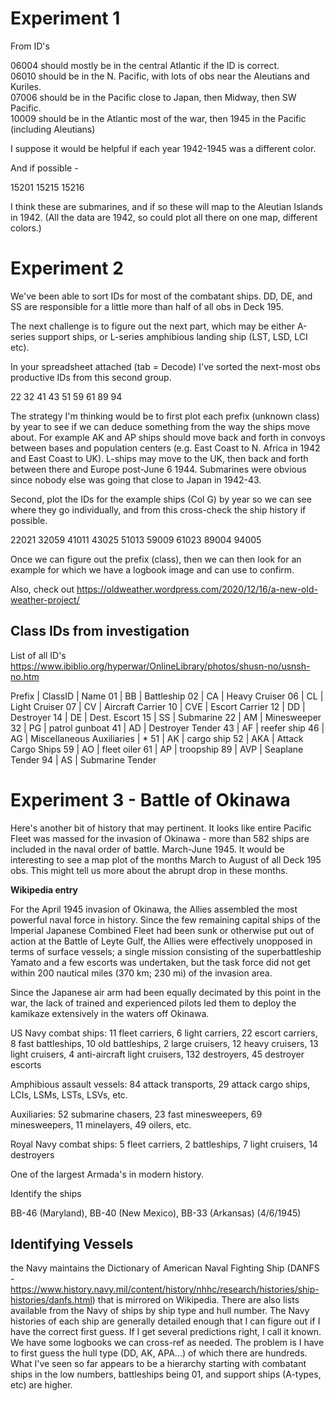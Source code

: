 # Experiment 1

From ID's

06004 should mostly be in the central Atlantic if the ID is correct.    
06010 should be in the N. Pacific, with lots of obs near the Aleutians and Kuriles.   
07006 should be in the Pacific close to Japan, then Midway, then SW Pacific.   
10009 should be in the Atlantic most of the war, then 1945 in the Pacific (including Aleutians)    
   
I suppose it would be helpful if each year 1942-1945 was a different color.    

And if possible - 

15201
15215
15216

I think these are submarines, and if so these will map to the Aleutian Islands in 1942. (All the data are 1942, so could plot all there on one map, different colors.) 

# Experiment 2

We've been able to sort IDs for most of the combatant ships. DD, DE, and SS are responsible for a little more than half of all obs in Deck 195. 

The next challenge is to figure out the next part, which may be either A-series support ships, or L-series amphibious landing ship (LST, LSD, LCI etc). 

In your spreadsheet attached (tab = Decode) I've sorted the next-most obs productive IDs from this second group. 

22
32
41
43
51
59
61
89
94

The strategy I'm thinking would be to first plot each prefix (unknown class) by year to see if we can deduce something from the way the ships move about. For example AK and AP ships should move back and forth in convoys between bases and population centers (e.g. East Coast to N. Africa in 1942 and East Coast to UK). L-ships may move to the UK, then back and forth between there and Europe post-June 6 1944. Submarines were obvious since nobody else was going that close to Japan in 1942-43. 

Second, plot the IDs for the example ships (Col G) by year so we can see where they go individually, and from this cross-check the ship history if possible. 

22021
32059
41011
43025
51013
59009
61023
89004
94005

Once we can figure out the prefix (class), then we can then look for an example for which we have a logbook image and can use to confirm. 

Also, check out https://oldweather.wordpress.com/2020/12/16/a-new-old-weather-project/

## Class IDs from investigation

List of all ID's https://www.ibiblio.org/hyperwar/OnlineLibrary/photos/shusn-no/usnsh-no.htm

Prefix | ClassID | Name
01 | BB | Battleship
02 | CA | Heavy Cruiser
06 | CL | Light Cruiser
07 | CV | Aircraft Carrier
10 | CVE | Escort Carrier
12 | DD | Destroyer
14 | DE | Dest. Escort
15 | SS | Submarine
22 | AM | Minesweeper
32 | PG | patrol gunboat
41 | AD | Destroyer Tender
43 | AF | reefer ship
46 | AG | Miscellaneous Auxiliaries | *
51 | AK | cargo ship
52 | AKA | Attack Cargo Ships
59 | AO | fleet oiler
61 | AP | troopship
89 | AVP | Seaplane Tender
94 | AS | Submarine Tender

# Experiment 3 - Battle of Okinawa

Here's another bit of history that may pertinent. It looks like entire Pacific Fleet was massed for the invasion of Okinawa - more than 582 ships are included in the naval order of battle. March-June 1945. It would be interesting to see a map plot of the months March to August of all Deck 195 obs. This might tell us more about the abrupt drop in these months. 

**Wikipedia entry**

For the April 1945 invasion of Okinawa, the Allies assembled the most powerful naval force in history. Since the few remaining capital ships of the Imperial Japanese Combined Fleet had been sunk or otherwise put out of action at the Battle of Leyte Gulf, the Allies were effectively unopposed in terms of surface vessels; a single mission consisting of the superbattleship Yamato and a few escorts was undertaken, but the task force did not get within 200 nautical miles (370 km; 230 mi) of the invasion area.

Since the Japanese air arm had been equally decimated by this point in the war, the lack of trained and experienced pilots led them to deploy the kamikaze extensively in the waters off Okinawa.

 US Navy combat ships:
11 fleet carriers, 6 light carriers, 22 escort carriers, 8 fast battleships, 10 old battleships, 2 large cruisers, 12 heavy cruisers, 13 light cruisers, 4 anti-aircraft light cruisers, 132 destroyers, 45 destroyer escorts

 Amphibious assault vessels:
84 attack transports, 29 attack cargo ships, LCIs, LSMs, LSTs, LSVs, etc.

 Auxiliaries:
52 submarine chasers, 23 fast minesweepers, 69 minesweepers, 11 minelayers, 49 oilers, etc.

 Royal Navy combat ships:
5 fleet carriers, 2 battleships, 7 light cruisers, 14 destroyers

One of the largest Armada's in modern history.

Identify the ships

BB-46 (Maryland), BB-40 (New Mexico), BB-33 (Arkansas) (4/6/1945)

## Identifying Vessels

the Navy maintains the Dictionary of American Naval Fighting Ship (DANFS - https://www.history.navy.mil/content/history/nhhc/research/histories/ship-histories/danfs.html) that is mirrored on Wikipedia. There are also lists available from the Navy of ships by ship type and hull number. The Navy histories of each ship are generally detailed enough that I can figure out if I have the correct first guess. If I get several predictions right, I call it known. We have some logbooks we can cross-ref as needed. The problem is I have to first guess the hull type (DD, AK, APA...) of which there are hundreds. What I've seen so far appears to be a hierarchy starting with combatant ships in the low numbers, battleships being 01, and support ships (A-types, etc) are higher. 